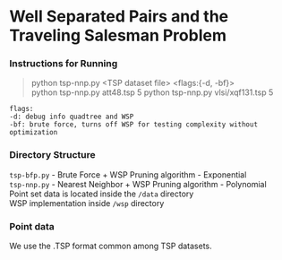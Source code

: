 # Well Separated Pairs and the Traveling Salesman Problem

### Instructions for Running
>python tsp-nnp.py \<TSP dataset file\> <separation factor> <flags:{-d, -bf}> \
>python tsp-nnp.py att48.tsp 5
>python tsp-nnp.py vlsi/xqf131.tsp 5

```
flags:
-d: debug info quadtree and WSP
-bf: brute force, turns off WSP for testing complexity without optimization
```

### Directory Structure
`tsp-bfp.py` - Brute Force + WSP Pruning algorithm - Exponential \
`tsp-nnp.py` - Nearest Neighbor + WSP Pruning algorithm - Polynomial \
Point set data is located inside the `/data` directory \
WSP implementation inside `/wsp` directory

### Point data
We use the .TSP format common among TSP datasets.
